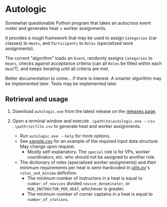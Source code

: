 # Autologic

Somewhat questionable Python program that takes an autocross event roster and generates heat + worker assignments.

It provides a rough framework that may be used to assign `Categories` (car classes) to `Heats`, and `Participants` to `Roles` (specialized work assignments).

The current "algorithm" loads an `Event`, randomly assigns `Categories` to `Heats`, checks against acceptance criteria (can all `Roles` be filled within each `Heat`?), and keeps iterating until all criteria are met.

Better documentation to come... if there is interest. A smarter algorithm may be implemented later. Tests may be implemented later.

## Retrieval and usage

1. Download `autologic.exe` from the latest release on the [releases page](https://github.com/joshuavictorchen/autologic/releases/).

2. Open a terminal window and execute `.\path\to\autologic.exe --csv .\path\to\file.csv` to generate heat and worker assignments.
    - Run `autologic.exe --help` for more options.
    - See [sample.csv](./tests/sample.csv) for an example of the required input data structure. May change upon request.
        - Mostly self-explanatory. The `special` role is for VPs, worker coordinators, etc. who should not be assigned to another role.
    - The dictionary of roles (specialized worker assignments) and their minimum requirements per heat is semi-hardcoded in [utils.py](./source/utils.py)'s `roles_and_minima` definition.
        - The minimum number of instructors in a heat is equal to `number_of_novices` divided `novice_denominator`, or `MIN_INSTRUCTOR_PER_HEAT`, whichever is greater.
        - The minimum number of corner captains in a heat is equal to `number_of_stations`.
